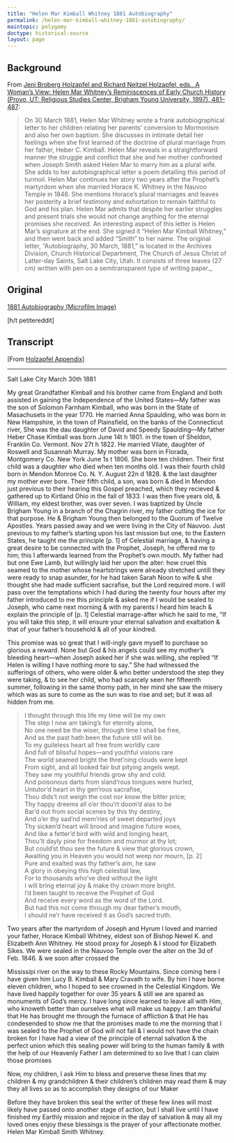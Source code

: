```yaml
---
title: "Helen Mar Kimball Whitney 1881 Autobiography"
permalink: /helen-mar-kimball-whitney-1881-autobiography/
maintopic: polygamy
doctype: historical-source
layout: page
---
```


## Background

From [Jeni Broberg Holzapfel and Richard Neitzel Holzapfel, eds., A Woman’s View: Helen Mar Whitney’s Reminiscences of Early Church History (Provo, UT: Religious Studies Center, Brigham Young University, 1997), 481–487](https://rsc.byu.edu/archived/womans-view-helen-mar-whitneys-reminiscences-early-church-history/11-appendix-one):

> On 30 March 1881, Helen Mar Whitney wrote a frank autobiographical letter to her children relating her parents’ conversion to Mormonism and also her own baptism. She discusses in intimate detail her feelings when she first learned of the doctrine of plural marriage from her father, Heber C. Kimball. Helen Mar reveals in a straightforward manner the struggle and conflict that she and her mother confronted when Joseph Smith asked Helen Mar to marry him as a plural wife. She adds to her autobiographical letter a poem detailing this period of turmoil. Helen Mar continues her story two years after the Prophet’s martyrdom when she married Horace K. Whitney in the Nauvoo Temple in 1846. She mentions Horace’s plural marriages and leaves her posterity a brief testimony and exhortation to remain faithful to God and his plan. Helen Mar admits that despite her earlier struggles and present trials she would not change anything for the eternal promises she received. An interesting aspect of this letter is Helen Mar’s signature at the end. She signed it “Helen Mar Kimball Whitney,” and then went back and added “Smith” to her name. The original letter, “Autobiography, 30 March, 1881,” is located in the Archives Division, Church Historical Department, The Church of Jesus Christ of Latter-day Saints, Salt Lake City, Utah. It consists of three leaves (27 cm) written with pen on a semitransparent type of writing paper._

## Original

[1881 Autobiography (Microfilm Image)](https://archive.org/details/HelenMarKimballAutobiographicAccountOfJosephSmithProposal)

[h/t petitereddit]

## Transcript

[From [Holzapfel Appendix](https://rsc.byu.edu/archived/womans-view-helen-mar-whitneys-reminiscences-early-church-history/11-appendix-one)]

---

Salt Lake City
March 30th 1881

My great Grandfather Kimball and his brother came from England and both assisted in gaining the Independence of the United States—My father was the son of Solomon Farnham Kimball, who was born in the State of Masachusets in the year 1770. He married Anna Spaulding, who was born in New Hampshire, in the town of Plainsfield, on the banks of the Connecticut river, She was the dau daughter of David and Speedy Spaulding—My father Heber Chase Kimball was born June 14t h 1801. in the town of Sheldon, Franklin Co. Vermont. Nov 27t h 1822. He married Vilate, daughter of Roswell and Susannah Murray. My mother was born in Florada, Montgomery Co. New York June 1s t 1806. She bore ten children. Their first child was a daughter who died when ten months old. I was their fourth child born in Mendon Monroe Co. N. Y. August 22n d 1828. & the last daughter my mother ever bore. Their fifth child, a son, was born & died in Mendon just previous to their hearing this Gospel preached, which they recieved & gathered up to Kirtland Ohio in the fall of 1833. I was then five years old, & William, my eldest brother, was over seven. I was baptized by Uncle Brigham Young in a branch of the Chagrin river, my father cutting the ice for that purpose. He & Brigham Young then belonged to the Quorum of Twelve Apostles. Years passed away and we were living in the City of Nauvoo. Just previous to my father’s starting upon his last mission but one, to the Eastern States, he taught me the principle [p. 1] of Celestial marriage, & having a great desire to be connected with the Prophet, Joseph, he offered me to him; this I afterwards learned from the Prophet’s own mouth. My father had but one Ewe Lamb, but willingly laid her upon the alter: how cruel this seamed to the mother whose heartstrings were already stretched untill they were ready to snap asunder, for he had taken Sarah Noon to wife & she thought she had made sufficient sacrafise, but the Lord required more. I will pass over the temptations which I had during the twenty four hours after my father introduced to me this principle & asked me if I would be sealed to Joseph, who came next morning & with my parents I heard him teach & explain the principle of [p. 1] Celestial marrage-after which he said to me, “If you will take this step, it will ensure your eternal salvation and exaltation & that of your father’s household & all of your kindred.

This promise was so great that I will-ingly gave myself to purchase so glorious a reward. None but God & his angels could see my mother’s bleeding heart—when Joseph asked her if she was willing, she replied “If Helen is willing I have nothing more to say.” She had witnessed the sufferings of others, who were older & who better understood the step they were taking, & to see her child, who had scarcely seen her fifteenth summer, following in the same thorny path, in her mind she saw the misery which was as sure to come as the sun was to rise and set; but it was all hidden from me.

> I thought through this life my time will be my own<br/>
> The step I now am taking’s for eternity alone,<br/>
> No one need be the wiser, through time I shall be free,<br/>
> And as the past hath been the future still will be.<br/>
> To my guileless heart all free from worldly care<br/>
> And full of blissful hopes—and youthful visions rare<br/>
> The world seamed bright the thret’ning clouds were kept<br/>
> From sight, and all looked fair but pitying angels wept.<br/>
> They saw my youthful friends grow shy and cold.<br/>
> And poisonous darts from sland’rous tongues were hurled,<br/>
> Untutor’d heart in thy gen’rous sacrafise,<br/>
> Thou dids’t not weigh the cost nor know the bitter price;<br/>
> Thy happy dreems all o’er thou’rt doom’d alas to be<br/>
> Bar’d out from social scenes by this thy destiny,<br/>
> And o’er thy sad’nd mem’ries of sweet departed joys<br/>
> Thy sicken’d heart will brood and imagine future woes,<br/>
> And like a fetter’d bird with wild and longing heart,<br/>
> Thou’lt dayly pine for freedom and murmor at thy lot;<br/>
> But could’st thou see the future & view that glorious crown,<br/>
> Awaiting you in Heaven you would not weep nor mourn, [p. 2]<br/>
> Pure and exalted was thy father’s aim, he saw<br/>
> A glory in obeying this high celestial law,<br/>
> For to thousands who’ve died without the light<br/>
> I will bring eternal joy & make thy crown more bright.<br/>
> I’d been taught to receive the Prophet of God<br/>
> And receive every word as the word of the Lord.<br/>
> But had this not come through my dear father’s mouth,<br/>
> I should ne’r have received it as God’s sacred truth.<br/>

Two years after the martyrdom of Joseph and Hyrum I loved and married your father, Horace Kimball Whitney, eldest son of Bishop Newel K. and Elizabeth Ann Whitney. He stood proxy for Joseph & I stood for Elizabeth Sikes. We were sealed in the Nauvoo Temple over the alter on the 3d of Feb. 1846. & we soon after crossed the

Mississipi river on the way to these Rocky Mountains. Since coming here I have given him Lucy B. Kimball & Mary Cravath to wife. By him I have borne eleven children, who I hoped to see crowned in the Celestial Kingdom. We have lived happily together for over 35 years & still we are spared as monuments of God’s mercy. I have long since learned to leave all with Him, who knoweth better than ourselves what will make us happy. I am thankful that He has brought me through the furnace of affliction & that He has condesended to show me that the promises made to me the morning that I was sealed to the Prophet of God will not fail & I would not have the chain broken for I have had a view of the principle of eternal salvation & the perfect union which this sealing power will bring to the human family & with the help of our Heavenly Father I am determined to so live that I can claim those promises

Now, my children, I ask Him to bless and preserve these lines that my children & my grandchildren & their children’s children may read them & may they all lives so as to accomplish they designs of our Maker

Before they have broken this seal the writer of these few lines will most likely have passed onto another stage of action, but I shall live until I have finished my Earthly mission and rejoice in the day of salvation & may all my loved ones enjoy these blessings is the prayer of your affectionate mother. Helen Mar Kimball Smith Whitney.
